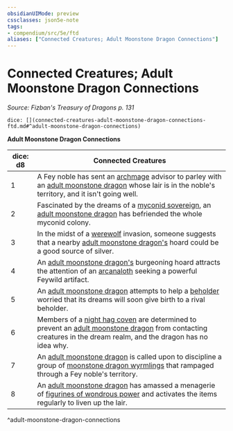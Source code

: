 ```yaml
---
obsidianUIMode: preview
cssclasses: json5e-note
tags:
- compendium/src/5e/ftd
aliases: ["Connected Creatures; Adult Moonstone Dragon Connections"]
---
```

# Connected Creatures; Adult Moonstone Dragon Connections
*Source: Fizban's Treasury of Dragons p. 131* 

`dice: [](connected-creatures-adult-moonstone-dragon-connections-ftd.md#^adult-moonstone-dragon-connections)`

**Adult Moonstone Dragon Connections**

| dice: d8 | Connected Creatures |
|----------|---------------------|
| 1 | A Fey noble has sent an [archmage](/2-Mechanics/CLI/bestiary/humanoid/archmage.md) advisor to parley with an [adult moonstone dragon](/2-Mechanics/CLI/bestiary/dragon/adult-moonstone-dragon-ftd.md) whose lair is in the noble's territory, and it isn't going well. |
| 2 | Fascinated by the dreams of a [myconid sovereign](/2-Mechanics/CLI/bestiary/plant/myconid-sovereign.md), an [adult moonstone dragon](/2-Mechanics/CLI/bestiary/dragon/adult-moonstone-dragon-ftd.md) has befriended the whole myconid colony. |
| 3 | In the midst of a [werewolf](/2-Mechanics/CLI/bestiary/humanoid/werewolf.md) invasion, someone suggests that a nearby [adult moonstone dragon's](/2-Mechanics/CLI/bestiary/dragon/adult-moonstone-dragon-ftd.md) hoard could be a good source of silver. |
| 4 | An [adult moonstone dragon's](/2-Mechanics/CLI/bestiary/dragon/adult-moonstone-dragon-ftd.md) burgeoning hoard attracts the attention of an [arcanaloth](/2-Mechanics/CLI/bestiary/fiend/arcanaloth.md) seeking a powerful Feywild artifact. |
| 5 | An [adult moonstone dragon](/2-Mechanics/CLI/bestiary/dragon/adult-moonstone-dragon-ftd.md) attempts to help a [beholder](/2-Mechanics/CLI/bestiary/aberration/beholder.md) worried that its dreams will soon give birth to a rival beholder. |
| 6 | Members of a [night hag coven](/2-Mechanics/CLI/bestiary/fiend/night-hag.md) are determined to prevent an [adult moonstone dragon](/2-Mechanics/CLI/bestiary/dragon/adult-moonstone-dragon-ftd.md) from contacting creatures in the dream realm, and the dragon has no idea why. |
| 7 | An [adult moonstone dragon](/2-Mechanics/CLI/bestiary/dragon/adult-moonstone-dragon-ftd.md) is called upon to discipline a group of [moonstone dragon wyrmlings](/2-Mechanics/CLI/bestiary/dragon/moonstone-dragon-wyrmling-ftd.md) that rampaged through a Fey noble's territory. |
| 8 | An [adult moonstone dragon](/2-Mechanics/CLI/bestiary/dragon/adult-moonstone-dragon-ftd.md) has amassed a menagerie of [figurines of wondrous power](/2-Mechanics/CLI/items/figurine-of-wondrous-power.md) and activates the items regularly to liven up the lair. |
^adult-moonstone-dragon-connections